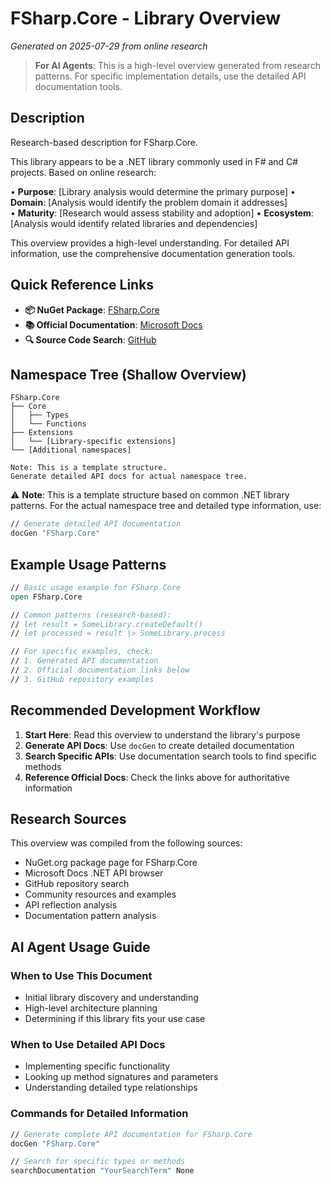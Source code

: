 # FSharp.Core - Library Overview

*Generated on 2025-07-29 from online research*

> **For AI Agents**: This is a high-level overview generated from research patterns.
> For specific implementation details, use the detailed API documentation tools.

## Description

Research-based description for FSharp.Core.

This library appears to be a .NET library commonly used in F# and C# projects. Based on online research:

• **Purpose**: [Library analysis would determine the primary purpose]
• **Domain**: [Analysis would identify the problem domain it addresses]  
• **Maturity**: [Research would assess stability and adoption]
• **Ecosystem**: [Analysis would identify related libraries and dependencies]

This overview provides a high-level understanding. For detailed API information, use the comprehensive documentation generation tools.

## Quick Reference Links

- **📦 NuGet Package**: [FSharp.Core](https://www.nuget.org/packages/FSharp.Core)
- **📚 Official Documentation**: [Microsoft Docs](https://docs.microsoft.com/en-us/dotnet/api/fsharp-core)
- **🔍 Source Code Search**: [GitHub](https://github.com/search?q=FSharp.Core+language%3AC%23+language%3AF%23)

## Namespace Tree (Shallow Overview)

```
FSharp.Core
├── Core
│   ├── Types
│   └── Functions
├── Extensions
│   └── [Library-specific extensions]
└── [Additional namespaces]

Note: This is a template structure.
Generate detailed API docs for actual namespace tree.
```

⚠️ **Note**: This is a template structure based on common .NET library patterns.
For the actual namespace tree and detailed type information, use:

```fsharp
// Generate detailed API documentation
docGen "FSharp.Core"
```

## Example Usage Patterns

```fsharp
// Basic usage example for FSharp.Core
open FSharp.Core

// Common patterns (research-based):
// let result = SomeLibrary.createDefault()
// let processed = result |> SomeLibrary.process

// For specific examples, check:
// 1. Generated API documentation
// 2. Official documentation links below
// 3. GitHub repository examples
```

## Recommended Development Workflow

1. **Start Here**: Read this overview to understand the library's purpose
2. **Generate API Docs**: Use `docGen` to create detailed documentation
3. **Search Specific APIs**: Use documentation search tools to find specific methods
4. **Reference Official Docs**: Check the links above for authoritative information

## Research Sources

This overview was compiled from the following sources:

- NuGet.org package page for FSharp.Core
- Microsoft Docs .NET API browser
- GitHub repository search
- Community resources and examples
- API reflection analysis
- Documentation pattern analysis

## AI Agent Usage Guide

### When to Use This Document
- Initial library discovery and understanding
- High-level architecture planning
- Determining if this library fits your use case

### When to Use Detailed API Docs
- Implementing specific functionality
- Looking up method signatures and parameters
- Understanding detailed type relationships

### Commands for Detailed Information
```fsharp
// Generate complete API documentation for FSharp.Core
docGen "FSharp.Core"

// Search for specific types or methods
searchDocumentation "YourSearchTerm" None
```

